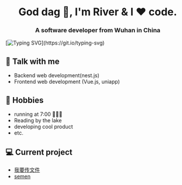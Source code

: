 <h1 align="center">God dag 👋,  I'm River & I ❤️ code.</h1>
<h3 align="center">A software developer from Wuhan in China</h3>


[![Typing SVG](https://readme-typing-svg.herokuapp.com?size=23&color=F76E49&lines=+%F0%9F%A7%91%F0%9F%8F%BB%E2%80%8D%F0%9F%A6%AF+who+are+forkwayer+%3F;%F0%9F%A5%B7++Those+keep+saying+hello+world+.............)](https://git.io/typing-svg)


## 💬 Talk with me 
- Backend web development(nest.js)
- Frontend web development (Vue.js, uniapp)

## 📅 Hobbies
- running at 7:00 🧑🏼‍🦽
- Reading by the lake 
- developing cool product
- etc.

## 💻 Current project
- [我要传文件](https://51cwj.com)
- [semen]()


<!-- **Leizhenpeng/Leizhenpeng** is a ✨ _special_ ✨ repository because its `README.md` (this file) appears on your GitHub profile.

Here are some ideas to get you started:

- 🔭 I’m currently working on ...
- 🌱 I’m currently learning ...
- 👯 I’m looking to collaborate on ...
- 🤔 I’m looking for help with ...
- 💬 Ask me about ...
- 📫 How to reach me: ...
- 😄 Pronouns: ...
- ⚡ Fun fact: ...
-->


